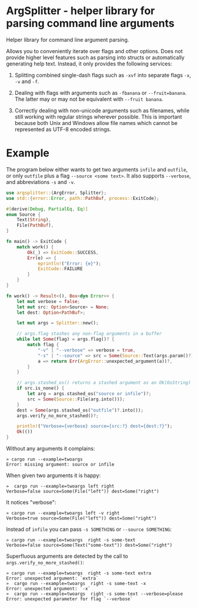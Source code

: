 ArgSplitter - helper library for parsing command line arguments
=============================================================

Helper library for command line argument parsing.

Allows you to conveniently iterate over flags and other options. Does not
provide higher level features such as parsing into structs or automatically
generating help text. Instead, it only provides the following services:

1) Splitting combined single-dash flags such as `-xvf` into separate flags `-x`,
   `-v` and `-f`.

2) Dealing with flags with arguments such as `-fbanana` or `--fruit=banana`.
   The latter may or may not be equivalent with `--fruit banana`.

3) Correctly dealing with non-unicode arguments such as filenames, while
   still working with regular strings wherever possible.
   This is important because both Unix and Windows allow file names which
   cannot be represented as UTF-8 encoded strings.

# Example

The program below either wants to get two arguments `infile` and `outfile`,
or only `outfile` plus a flag `--source <some text>`. It also supports 
`--verbose`, and abbreviations `-s` and `-v`.

```rust
use argsplitter::{ArgError, Splitter};
use std::{error::Error, path::PathBuf, process::ExitCode};

#[derive(Debug, PartialEq, Eq)]
enum Source {
    Text(String),
    File(PathBuf),
}

fn main() -> ExitCode {
    match work() {
        Ok(_) => ExitCode::SUCCESS,
        Err(e) => {
            eprintln!("Error: {e}");
            ExitCode::FAILURE
        }
    }
}

fn work() -> Result<(), Box<dyn Error>> {
    let mut verbose = false;
    let mut src: Option<Source> = None;
    let dest: Option<PathBuf>;

    let mut args = Splitter::new();

    // args.flag stashes any non-flag arguments in a buffer
    while let Some(flag) = args.flag()? {
        match flag {
            "-v" | "--verbose" => verbose = true,
            "-s" | "--source" => src = Some(Source::Text(args.param()?)),
            a => return Err(ArgError::unexpected_argument(a))?,
        }
    }

    // args.stashed_os() returns a stashed argument as an Ok(OsString)
    if src.is_none() {
        let arg = args.stashed_os("source or infile")?;
        src = Some(Source::File(arg.into()));
    }
    dest = Some(args.stashed_os("outfile")?.into());
    args.verify_no_more_stashed()?;

    println!("Verbose={verbose} source={src:?} dest={dest:?}");
    Ok(())
}
```

Without any arguments it complains:
```
» cargo run --example=twoargs
Error: missing argument: source or infile
```

When given two arguments it is happy:
```
»  cargo run --example=twoargs left right
Verbose=false source=Some(File("left")) dest=Some("right")
```

It notices "verbose":
```
» cargo run --example=twoargs left -v right
Verbose=true source=Some(File("left")) dest=Some("right")
```

Instead of `infile` you can pass `-s SOMETHING` or `--source SOMETHING`:
```
» cargo run --example=twoargs  right -s some-text
Verbose=false source=Some(Text("some-text")) dest=Some("right")
```

Superfluous arguments are detected by the call to `args.verify_no_more_stashed()`:
```
» cargo run --example=twoargs  right -s some-text extra
Error: unexpected argument: `extra`
»  cargo run --example=twoargs  right -s some-text -x
Error: unexpected argument: `-x`
»  cargo run --example=twoargs  right -s some-text --verbose=please
Error: unexpected parameter for flag `--verbose`
```
